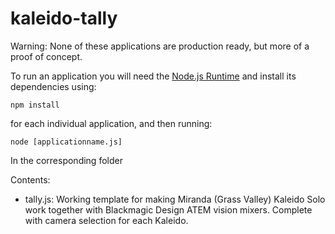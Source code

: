 # kaleido-tally
Warning: None of these applications are production ready, but more of a proof of concept.

To run an application you will need the [Node.js Runtime](https://nodejs.org/en/) and install its dependencies using:

    npm install

for each individual application, and then running:

    node [applicationname.js]

In the corresponding folder

Contents:
 - tally.js: Working template for making Miranda (Grass Valley) Kaleido Solo work together with Blackmagic Design ATEM vision mixers. Complete with camera selection for each Kaleido.
